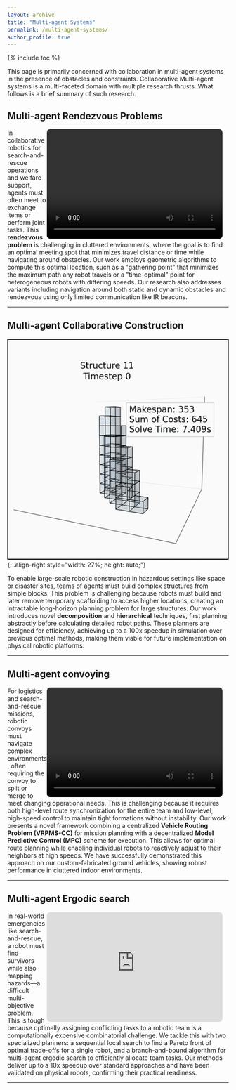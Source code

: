 ```yaml
---
layout: archive
title: "Multi-agent Systems"
permalink: /multi-agent-systems/
author_profile: true
---
```

{% include toc %}

This page is primarily concerned with collaboration in multi-agent systems in the presence of obstacles and constraints. Collaborative Multi-agent systems is a multi-faceted domain with multiple research thrusts. What follows is a brief summary of such research. 

## Multi-agent Rendezvous Problems

<!-- ![A descriptive alt text for your research image](/media/1_Rendezvous/rob_3_obst_2_poly_static.mp4){: .align-right} -->

<video width="400" height="250" controls style="float: right; margin-right: 1em; border-radius: 8px;" src="/media/1_Rendezvous/rob_3_obst_2_poly_static.mp4">
  Your browser does not support the video tag.
</video>

In collaborative robotics for search-and-rescue operations and welfare support, agents must often meet to exchange items or perform joint tasks. This **rendezvous problem** is challenging in cluttered environments, where the goal is to find an optimal meeting spot that minimizes travel distance or time while navigating around obstacles. Our work employs geometric algorithms to compute this optimal location, such as a "gathering point" that minimizes the maximum path any robot travels or a "time-optimal" point for heterogeneous robots with differing speeds. Our research also addresses variants including navigation around both static and dynamic obstacles and rendezvous using only limited communication like IR beacons.

<!-- **Relevant Publications**

1. **[Multiagent Gathering With Collision Avoidance and a Minimax Distance Criterion—Efficient Algorithms and Hardware Realization](https://ieeexplore.ieee.org/document/8333810)** (*IEEE Transactions on Industrial Informatics*, 2019)  
**B. Vundurthy** and K. Sridharan  [Preprint](https://bvundurthy.github.io/media/6_papers/2_Minimax_TII_2018.pdf)
1. **[Rendezvous of Heterogeneous Robots in Minimum Time - Theory and Experiments](https://dl.acm.org/doi/abs/10.1145/3352593.3352647)** (*Advances in Robotics (AIR)*, 2019)  
Onkar Kulkarni, **B. Vundurthy**, and K. Sridharan
1. **[Time Optimal Rendezvous for Multi-Agent Systems Amidst Obstacles - Theory and Experiments](https://ieeexplore.ieee.org/document/8591456)** (*IECON*, 2018)  
**B. Vundurthy** and K. Sridharan
1. **[Rendezvous of heterogeneous robots amidst obstacles with limited communication](https://ieeexplore.ieee.org/document/7441158)** (*Indian Control Conference (ICC)*, 2016)  
**B. Vundurthy**, A. More, S. V. V. Raju and K. Sridharan -->


<!-- Key publications in this area include work on [robotic convoying](/publication/2025-robotic-convoying) and multi-target defense games. -->

---

## Multi-agent Collaborative Construction 

<!-- ![A descriptive alt text for your research image](https://placehold.co/400x250/EEE/31343C?text=Your+Image+Here){: .align-right} -->
![A descriptive alt text for your GIF](/media/1_Rendezvous/MACC.gif){: .align-right style="width: 27%; height: auto;"}

To enable large-scale robotic construction in hazardous settings like space or disaster sites, teams of agents must build complex structures from simple blocks. This problem is challenging because robots must build and later remove temporary scaffolding to access higher locations, creating an intractable long-horizon planning problem for large structures. Our work introduces novel **decomposition** and **hierarchical** techniques, first planning abstractly before calculating detailed robot paths. These planners are designed for efficiency, achieving up to a 100x speedup in simulation over previous optimal methods, making them viable for future implementation on physical robotic platforms.

<!-- Key publications in this area include work on [robotic convoying](/publication/2025-robotic-convoying) and multi-target defense games. -->

---

## Multi-agent convoying 

<video width="400" height="250" controls style="float: right; margin-right: 1em; border-radius: 8px;" src="/media/4_ConvoyMMPUG/ConvoyDecentralized.mp4">
  Your browser does not support the video tag.
</video>

For logistics and search-and-rescue missions, robotic convoys must navigate complex environments, often requiring the convoy to split or merge to meet changing operational needs. This is challenging because it requires both high-level route synchronization for the entire team and low-level, high-speed control to maintain tight formations without instability. Our work presents a novel framework combining a centralized **Vehicle Routing Problem (VRPMS-CC)** for mission planning with a decentralized **Model Predictive Control (MPC)** scheme for execution. This allows for optimal route planning while enabling individual robots to reactively adjust to their neighbors at high speeds. We have successfully demonstrated this approach on our custom-fabricated ground vehicles, showing robust performance in cluttered indoor environments.

<!-- Key publications in this area include work on [robotic convoying](/publication/2025-robotic-convoying) and multi-target defense games. -->

---

## Multi-agent Ergodic search 

<!-- ![A descriptive alt text for your research image](https://placehold.co/400x250/EEE/31343C?text=Your+Image+Here){: .align-right} -->

<iframe width="400" height="250" src="https://www.youtube.com/embed/dQw4w9WgXcQ" title="YouTube video player" frameborder="0" allow="accelerometer; autoplay; clipboard-write; encrypted-media; gyroscope; picture-in-picture" allowfullscreen style="float: right; margin-right: 1em; border-radius: 8px;"></iframe>

In real-world emergencies like search-and-rescue, a robot must find survivors while also mapping hazards—a difficult multi-objective problem. This is tough because optimally assigning conflicting tasks to a robotic team is a computationally expensive combinatorial challenge. We tackle this with two specialized planners: a sequential local search to find a Pareto front of optimal trade-offs for a single robot, and a branch-and-bound algorithm for multi-agent ergodic search to efficiently allocate team tasks.  Our methods deliver up to a 10x speedup over standard approaches and have been validated on physical robots, confirming their practical readiness.


<!-- Key publications in this area include work on [robotic convoying](/publication/2025-robotic-convoying) and multi-target defense games. -->

---
